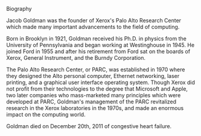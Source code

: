 Biography

Jacob Goldman was the founder of Xerox's Palo Alto Research Center which made many important advancements to the field of computing.

Born in Brooklyn in 1921, Goldman received his Ph.D. in physics from the University of Pennsylvania and began working at Westinghouse in 1945. He joined Ford in 1955 and after his retirement from Ford sat on the boards of Xerox, General Instrument, and the Burndy Corporation.

The Palo Alto Research Center, or PARC, was established in 1970 where they designed the Alto personal computer, Ethernet networking, laser printing, and a graphical user interface operating system. Though Xerox did not profit from their technologies to the degree that Microsoft and Apple, two later companies who mass-marketed many principles which were developed at PARC, Goldman's management of the PARC revitalized research in the Xerox laboratories in the 1970s, and made an enormous impact on the computing world.

Goldman died on December 20th, 2011 of congestive heart failure.

